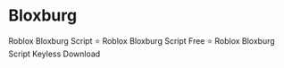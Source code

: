 # Bloxburg
Roblox Bloxburg Script ⭐️ Roblox Bloxburg Script Free ⭐️ Roblox Bloxburg Script Keyless Download
